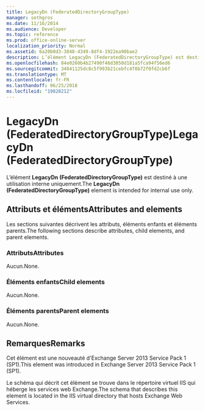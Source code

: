 ```yaml
---
title: LegacyDn (FederatedDirectoryGroupType)
manager: sethgros
ms.date: 11/16/2014
ms.audience: Developer
ms.topic: reference
ms.prod: office-online-server
localization_priority: Normal
ms.assetid: 6a20b0d3-3048-4349-8df4-1922ea90bae2
description: L’élément LegacyDn (FederatedDirectoryGroupType) est destiné à une utilisation interne uniquement.
ms.openlocfilehash: 84e0260b4b27490f46d3050d181a5fca94f56ed6
ms.sourcegitcommit: 34041125dc8c5f993b21cebfc4f8b72f0fd2cb6f
ms.translationtype: MT
ms.contentlocale: fr-FR
ms.lasthandoff: 06/25/2018
ms.locfileid: "19828212"
---
```

# <a name="legacydn-federateddirectorygrouptype"></a><span data-ttu-id="b58ff-103">LegacyDn (FederatedDirectoryGroupType)</span><span class="sxs-lookup"><span data-stu-id="b58ff-103">LegacyDn (FederatedDirectoryGroupType)</span></span>

<span data-ttu-id="b58ff-104">L’élément **LegacyDn (FederatedDirectoryGroupType)** est destiné à une utilisation interne uniquement.</span><span class="sxs-lookup"><span data-stu-id="b58ff-104">The **LegacyDn (FederatedDirectoryGroupType)** element is intended for internal use only.</span></span> 

## <a name="attributes-and-elements"></a><span data-ttu-id="b58ff-105">Attributs et éléments</span><span class="sxs-lookup"><span data-stu-id="b58ff-105">Attributes and elements</span></span>

<span data-ttu-id="b58ff-106">Les sections suivantes décrivent les attributs, éléments enfants et éléments parents.</span><span class="sxs-lookup"><span data-stu-id="b58ff-106">The following sections describe attributes, child elements, and parent elements.</span></span>
  
### <a name="attributes"></a><span data-ttu-id="b58ff-107">Attributs</span><span class="sxs-lookup"><span data-stu-id="b58ff-107">Attributes</span></span>

<span data-ttu-id="b58ff-108">Aucun.</span><span class="sxs-lookup"><span data-stu-id="b58ff-108">None.</span></span>
  
### <a name="child-elements"></a><span data-ttu-id="b58ff-109">Éléments enfants</span><span class="sxs-lookup"><span data-stu-id="b58ff-109">Child elements</span></span>

<span data-ttu-id="b58ff-110">Aucun.</span><span class="sxs-lookup"><span data-stu-id="b58ff-110">None.</span></span>
  
### <a name="parent-elements"></a><span data-ttu-id="b58ff-111">Éléments parents</span><span class="sxs-lookup"><span data-stu-id="b58ff-111">Parent elements</span></span>

<span data-ttu-id="b58ff-112">Aucun.</span><span class="sxs-lookup"><span data-stu-id="b58ff-112">None.</span></span>
  
## <a name="remarks"></a><span data-ttu-id="b58ff-113">Remarques</span><span class="sxs-lookup"><span data-stu-id="b58ff-113">Remarks</span></span>

<span data-ttu-id="b58ff-114">Cet élément est une nouveauté d'Exchange Server 2013 Service Pack 1 (SP1).</span><span class="sxs-lookup"><span data-stu-id="b58ff-114">This element was introduced in Exchange Server 2013 Service Pack 1 (SP1).</span></span>
  
<span data-ttu-id="b58ff-115">Le schéma qui décrit cet élément se trouve dans le répertoire virtuel IIS qui héberge les services web Exchange.</span><span class="sxs-lookup"><span data-stu-id="b58ff-115">The schema that describes this element is located in the IIS virtual directory that hosts Exchange Web Services.</span></span>
  

